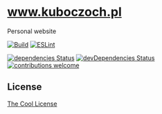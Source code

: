 # www.kuboczoch.pl

Personal website

[![Build](https://github.com/Kuboczoch/next-popular-website-starter/actions/workflows/master.yml/badge.svg?branch=master)](https://github.com/Kuboczoch/kuboczoch.pl/actions/workflows/master.yml)
[![ESLint](https://github.com/Kuboczoch/next-popular-website-starter/actions/workflows/lint.yml/badge.svg?branch=master)](https://github.com/Kuboczoch/kuboczoch.pl/actions/workflows/lint.yml)

[![dependencies Status](https://status.david-dm.org/gh/Kuboczoch/next-popular-website-starter.svg)](https://david-dm.org/Kuboczoch/kuboczoch.pl)
[![devDependencies Status](https://status.david-dm.org/gh/Kuboczoch/next-popular-website-starter.svg?type=dev)](https://david-dm.org/Kuboczoch/kuboczoch.pl?type=dev)
[![contributions welcome](https://img.shields.io/badge/contributions-welcome-brightgreen.svg?style=flat)](https://github.com/Kuboczoch/kuboczoch.pl/issues)

## License
[The Cool License](https://github.com/Kuboczoch/kuboczoch.pl/blob/master/LICENSE.md)

